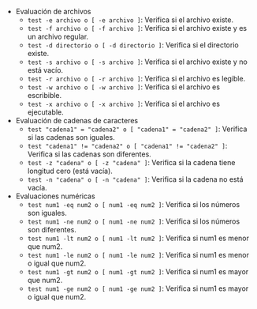 - Evaluación de archivos  
    - `test -e archivo o [ -e archivo ]`: Verifica si el archivo existe.  
    - `test -f archivo o [ -f archivo ]`: Verifica si el archivo existe y es un archivo regular.  
    - `test -d directorio o [ -d directorio ]`: Verifica si el directorio existe.  
    - `test -s archivo o [ -s archivo ]`: Verifica si el archivo existe y no está vacío.  
    - `test -r archivo o [ -r archivo ]`: Verifica si el archivo es legible.  
    - `test -w archivo o [ -w archivo ]`: Verifica si el archivo es escribible.  
    - `test -x archivo o [ -x archivo ]`: Verifica si el archivo es ejecutable.  
- Evaluación de cadenas de caracteres  
    - `test "cadena1" = "cadena2" o [ "cadena1" = "cadena2" ]`: Verifica si las cadenas son iguales.  
    - `test "cadena1" != "cadena2" o [ "cadena1" != "cadena2" ]`: Verifica si las cadenas son diferentes.  
    - `test -z "cadena" o [ -z "cadena" ]`: Verifica si la cadena tiene longitud cero (está vacía).  
    - `test -n "cadena" o [ -n "cadena" ]`: Verifica si la cadena no está vacía.  
- Evaluaciones numéricas  
    - `test num1 -eq num2 o [ num1 -eq num2 ]`: Verifica si los números son iguales.  
    - `test num1 -ne num2 o [ num1 -ne num2 ]`: Verifica si los números son diferentes.  
    - `test num1 -lt num2 o [ num1 -lt num2 ]`: Verifica si num1 es menor que num2.  
    - `test num1 -le num2 o [ num1 -le num2 ]`: Verifica si num1 es menor o igual que num2.  
    - `test num1 -gt num2 o [ num1 -gt num2 ]`: Verifica si num1 es mayor que num2.  
    - `test num1 -ge num2 o [ num1 -ge num2 ]`: Verifica si num1 es mayor o igual que num2.  

